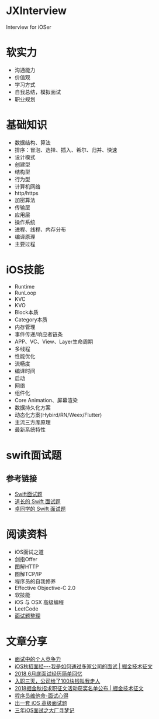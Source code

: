# JXInterview
Interview for iOSer


# 软实力
- 沟通能力
- 价值观
- 学习方式
- 自我总结，模拟面试
- 职业规划

# 基础知识

- 数据结构、算法
- 排序：冒泡、选择、插入、希尔、归并、快速
- 设计模式
- 创建型
- 结构型
- 行为型
- 计算机网络
- http/https
- 加密算法
- 传输层
- 应用层
- 操作系统
- 进程、线程、内存分布
- 编译原理
- 主要过程

# iOS技能

- Runtime
- RunLoop
- KVC
- KVO
- Block本质
- Category本质
- 内存管理
- 事件传递/响应者链条
- APP、VC、View、Layer生命周期
- 多线程
- 性能优化
- 流畅度
- 编译时间
- 启动
- 网络
- 组件化
- Core Animation、屏幕渲染
- 数据持久化方案
- 动态化方案(Hybird/RN/Weex/Flutter)
- 主流三方库原理
- 最新系统特性

# swift面试题



## 参考链接
- [Swift面试题](https://www.jianshu.com/p/bdaa49f9d1a4)
- [道长的 Swift 面试题](https://www.jianshu.com/p/07c9c6464f83)
- [卓同学的 Swift 面试题](https://www.jianshu.com/p/7c7f4b4e4efe)

# 阅读资料
- iOS面试之道
- 剑指Offer
- 图解HTTP
- 图解TCP/IP
- 程序员的自我修养
- Effective Objective-C 2.0
- 软技能
- iOS 与 OSX 高级编程
- LeetCode
- [面试题整理](https://github.com/liberalisman/iOS-InterviewQuestion-collection)

# 文章分享

- [面试中的个人竞争力](http://awhisper.github.io/2018/08/15/interview-suggestion/#more)
- [iOS秋招面经---我是如何通过多家公司的面试 | 掘金技术征文](https://juejin.im/post/5ba0b9a05188255c451ea09c)
- [2018 6月底面试经历简单回忆](https://www.jianshu.com/p/7b0eb24b567b)
- [入职三天，公司给了100块钱叫我走人](https://juejin.im/post/5bc3288df265da0af407346a)
- [2018掘金秋招求职征文活动获奖名单公布 | 掘金技术征文](https://juejin.im/post/5bc5a4f4f265da0ae74fad15)
- [程序员维他命-面试心得](https://mp.weixin.qq.com/s/VBgLpBCNX7XLcqebPimSEA)
- [出一套 iOS 高级面试题](https://juejin.im/post/5b56155e6fb9a04f8b78619b)
- [三年iOS面试之大厂寻梦记](https://juejin.im/post/5bf190cae51d4527251ad53a)

